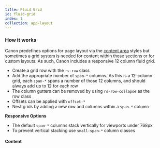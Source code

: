 ```yaml
---
title: Fluid Grid
id: fluid-grid
index: 1
collection: app-layout
---
```

<div class="row">
  <div class="col-md-3">
    <h3>How it works</h3>
    <p>Canon predefines options for page layout via the <a href="#content-area">content area</a> styles but sometimes a grid system is needed for content within those sections or for custom layouts. As such, Canon includes a responsive 12 column fluid grid.</p>
    <ul>
      <li>Create a grid row with the <code>rs-row</code> class</li>
      <li>Add the appropriate number of <code>span-*</code> columns. As this is a 12-column grid, each <code>span-*</code> spans a number of those 12 columns, and should always add up to 12 for each row</li>
      <li>The column gutters can be removed by using <code>rs-row-collapse</code> as the row class</li>
      <li>Offsets can be applied with <code>offset-*</code></li>
      <li>Nest grids by adding a new row and columns within a <code>span-*</code> column</li>
    </ul>
    <p><b>Responsive Options</b></p>
    <ul>
      <li>The default <code>span-*</code> columns stack vertically for viewports under 768px</li>
      <li>To prevent vertical stacking use <code>small-span-*</code> column classes</li>
    </ul>
  </div>
  <div class="col-md-9">
    <h4>Content</h4>
  </div>
</div>
